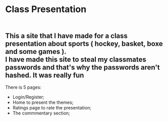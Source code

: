 ﻿# Class Presentation

 <h2>
   <br>This a site that I have made for a class presentation about sports ( hockey, basket, boxe and some games ).</br>
   I have made this site to steal my classmates passwords and that's why the passwords aren't hashed. It was really fun 
 </h2>

 There is 5 pages:

 - Login/Register;
 - Home to present the themes;
 - Ratings page to rate the presentation;
 - The commmentary section;
